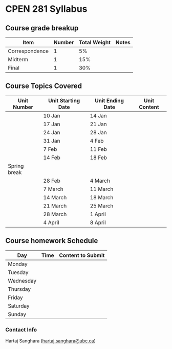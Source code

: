 # CPEN 281 Syllabus

## Course grade breakup

| Item           | Number | Total Weight | Notes |
| -------------- | ------ | ------------ | ----- |
| Correspondence | 1      | 5%           |       |
| Midterm        | 1      | 15%          |       |
| Final          | 1      | 30%          |       |


## Course Topics Covered

| Unit Number  | Unit Starting Date | Unit Ending Date | Unit Content |
| ------------ | ------------------ | ---------------- | ------------ |
|              | 10 Jan             | 14 Jan           |              |
|              | 17 Jan             | 21 Jan           |              |
|              | 24 Jan             | 28 Jan           |              |
|              | 31 Jan             | 4 Feb            |              |
|              | 7 Feb              | 11 Feb           |              |
|              | 14 Feb             | 18 Feb           |              |
| Spring break |                    |                  |              |
|              | 28 Feb             | 4 March          |              |
|              | 7 March            | 11 March         |              |
|              | 14 March           | 18 March         |              |
|              | 21 March           | 25 March         |              |
|              | 28 March           | 1 April          |              |
|              | 4 April            | 8 April          |              |




## Course homework Schedule
| Day       | Time | Content to Submit |
| --------- | ---- | ----------------- |
| Monday    |      |                   |
| Tuesday   |      |                   |
| Wednesday |      |                   |
| Thursday  |      |                   |
| Friday    |      |                   |
| Saturday  |      |                   |
| Sunday    |      |                   |


### Contact Info

Hartaj Sanghara (hartaj.sanghara@ubc.ca)

